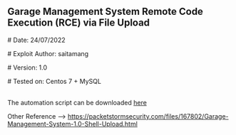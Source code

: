 ## Garage Management System Remote Code Execution (RCE) via File Upload

<p># Date: 24/07/2022

<p># Exploit Author: saitamang

<!-- <p># Vendor Homepage: https://www.sourcecodester.com

<p># Software Link: https://www.sourcecodester.com/sites/default/files/download/mayuri_k/garage.zip -->

<p># Version: 1.0

<p># Tested on: Centos 7 + MySQL

<br>The automation script can be downloaded [here](https://github.com/saitamang/POC-DUMP/blob/main/Garage%20Management%20System/rce.py)

Other Reference --> https://packetstormsecurity.com/files/167802/Garage-Management-System-1.0-Shell-Upload.html

